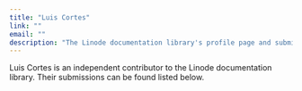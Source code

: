 ```yaml
---
title: "Luis Cortes"
link: ""
email: ""
description: "The Linode documentation library's profile page and submission listing for Luis Cortes"
---
```


Luis Cortes is an independent contributor to the Linode documentation library. Their submissions can be found listed below.